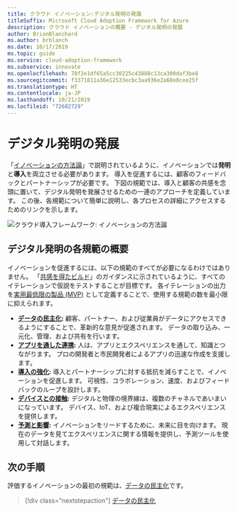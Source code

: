 ```yaml
---
title: クラウド イノベーション:デジタル発明の発展
titleSuffix: Microsoft Cloud Adoption Framework for Azure
description: クラウド イノベーションの概要 - デジタル発明の発展
author: BrianBlanchard
ms.author: brblanch
ms.date: 10/17/2019
ms.topic: guide
ms.service: cloud-adoption-framework
ms.subservice: innovate
ms.openlocfilehash: 78f2e1df65a5cc30225c43888c13ca300daf3be8
ms.sourcegitcommit: f3371811a36e12533ecbc3aa936e2a68e0cee25f
ms.translationtype: HT
ms.contentlocale: ja-JP
ms.lasthandoff: 10/21/2019
ms.locfileid: "72682729"
---
```

# <a name="developing-digital-inventions"></a>デジタル発明の発展

「[イノベーションの方法論](./index.md)」で説明されているように、イノベーションでは**発明**と**導入**を両立させる必要があります。 導入を促進するには、顧客のフィードバックとパートナーシップが必要です。 下図の規範では、導入と顧客の共感を念頭に置いて、デジタル発明を発展させるための一連のアプローチを定義しています。 この後、各規範について簡単に説明し、各プロセスの詳細にアクセスするためのリンクを示します。

![クラウド導入フレームワーク: イノベーションの方法論](../../_images/innovate/innovate-methodology.png)

## <a name="summary-of-each-discipline-of-digital-invention"></a>デジタル発明の各規範の概要

イノベーションを促進するには、以下の規範のすべてが必要になるわけではありません。 「[共感を得たビルド](./build.md)」のガイダンスに示されているように、すべてのイテレーションで仮説をテストすることが目標です。 各イテレーションの出力を[実用最低限の製品 (MVP)](./build.md#build-a-minimum-viable-product-mvp) として定義することで、使用する規範の数を最小限に抑えられます。

- **[データの民主化](./data.md):** 顧客、パートナー、および従業員がデータにアクセスできるようにすることで、革新的な意見が促進されます。 データの取り込み、一元化、管理、および共有を行います。
- **[アプリを通した連携](./apps.md):** 人は、アプリとエクスペリエンスを通して、知識とつながります。 プロの開発者と市民開発者によるアプリの迅速な作成を支援します。
- **[導入の強化](./ci-cd.md):** 導入とパートナーシップに対する抵抗を減らすことで、イノベーションを促進します。 可視性、コラボレーション、速度、およびフィードバックのループを設計します。
- **[デバイスとの接触](./devices.md):** デジタルと物理の境界線は、複数のチャネルであいまいになっています。 デバイス、IoT、および複合現実によるエクスペリエンスを提供します。
- **[予測と影響](./predict.md):** イノベーションをリードするために、未来に目を向けます。 現在のデータを見てエクスペリエンスに関する情報を提供し、予測ツールを使用して対話します。

## <a name="next-steps"></a>次の手順

評価するイノベーションの最初の規範は、[データの民主化](./data.md)です。

> [!div class="nextstepaction"]
> [データの民主化](./data.md)
